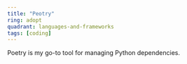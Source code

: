 ```yaml
---
title: "Peotry"
ring: adopt
quadrant: languages-and-frameworks
tags: [coding]
---
```


Poetry is my go-to tool for managing Python dependencies. 